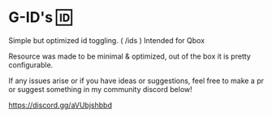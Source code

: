 # G-ID's 🆔
Simple but optimized id toggling. ( /ids )
Intended for Qbox

Resource was made to be minimal & optimized, out of the box it is pretty configurable.

If any issues arise or if you have ideas or suggestions, feel free to make a pr or suggest something in my community discord below!

https://discord.gg/aVUbjshbbd 
